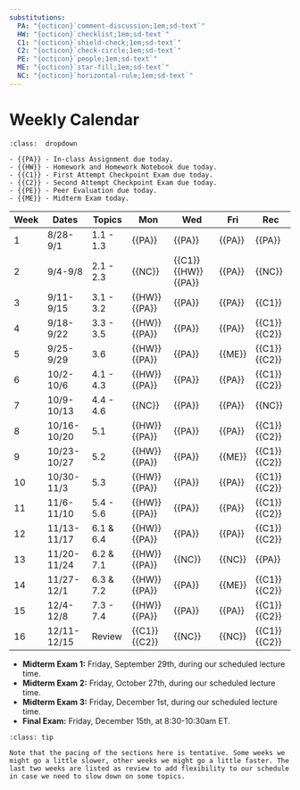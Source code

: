 ```yaml
---
substitutions:
  PA: "{octicon}`comment-discussion;1em;sd-text`"
  HW: "{octicon}`checklist;1em;sd-text`"
  C1: "{octicon}`shield-check;1em;sd-text`"
  C2: "{octicon}`check-circle;1em;sd-text`"
  PE: "{octicon}`people;1em;sd-text`"
  ME: "{octicon}`star-fill;1em;sd-text`"
  NC: "{octicon}`horizontal-rule;1em;sd-text`"
---
```


Weekly Calendar
============================



```{admonition} Symbol Key
:class:  dropdown

- {{PA}} - In-class Assignment due today.
- {{HW}} - Homework and Homework Notebook due today.
- {{C1}} - First Attempt Checkpoint Exam due today.
- {{C2}} - Second Attempt Checkpoint Exam due today.
- {{PE}} - Peer Evaluation due today.
- {{ME}} - Midterm Exam today.

```



| Week | Dates | Topics | Mon | Wed | Fri |  Rec | 
|--|--|--|--|--|--|--|
| 1 | 8/28-9/1  | 1.1 - 1.3 | {{PA}} | {{PA}} | {{PA}} | {{PA}} | 
| 2 | 9/4-9/8   | 2.1 - 2.3 | {{NC}} |  {{C1}} {{HW}} {{PA}}  | {{PA}} | {{NC}} |
| 3 | 9/11-9/15 | 3.1 - 3.2 | {{HW}} {{PA}} | {{PA}} | {{PA}} | {{C1}} |
| 4 | 9/18-9/22  | 3.3 - 3.5 | {{HW}} {{PA}} | {{PA}} | {{PA}} | {{C1}} {{C2}} |
| 5 | 9/25-9/29  | 3.6 | {{HW}} {{PA}} | {{PA}} | {{ME}} | {{C1}} {{C2}} |
| 6 | 10/2-10/6  | 4.1 - 4.3 | {{HW}} {{PA}} | {{PA}} | {{PA}} | {{C1}} {{C2}} |
| 7 | 10/9-10/13  | 4.4 - 4.6 | {{NC}} | {{PA}} | {{PA}} | {{NC}} |
| 8 | 10/16-10/20  | 5.1 | {{HW}} {{PA}} | {{PA}} | {{PA}} | {{C1}} {{C2}} |
| 9 | 10/23-10/27  | 5.2 | {{HW}} {{PA}} | {{PA}} | {{ME}} | {{C1}} {{C2}} |
| 10 | 10/30-11/3  | 5.3 | {{HW}} {{PA}} | {{PA}} | {{PA}} | {{C1}} {{C2}} |
| 11 | 11/6-11/10  | 5.4 - 5.6 | {{HW}} {{PA}} | {{PA}} | {{PA}} | {{C1}} {{C2}} |
| 12 | 11/13-11/17  | 6.1 & 6.4 | {{HW}} {{PA}} | {{PA}} | {{PA}} | {{C1}} {{C2}} |
| 13 | 11/20-11/24  | 6.2 & 7.1 | {{HW}} {{PA}} | {{NC}} | {{NC}} | {{PA}} |
| 14 | 11/27-12/1  | 6.3 & 7.2 | {{HW}} {{PA}} | {{PA}} | {{ME}} | {{C1}} {{C2}} |
| 15 | 12/4-12/8  | 7.3 - 7.4 | {{HW}} {{PA}} | {{PA}} | {{PA}} | {{C1}} {{C2}} |
| 16 | 12/11-12/15  | Review | {{C1}} {{C2}} | {{NC}} | {{NC}} | {{C1}} {{C2}} |




- **Midterm Exam 1:** Friday, September 29th, during our scheduled lecture time.
- **Midterm Exam 2:** Friday, October 27th, during our scheduled lecture time.
- **Midterm Exam 3:** Friday, December 1st, during our scheduled lecture time.
- **Final Exam:** Friday, December 15th, at 8:30-10:30am ET.


```{admonition} Tentative Pacing
:class: tip

Note that the pacing of the sections here is tentative. Some weeks we might go a little slower, other weeks we might go a little faster. The last two weeks are listed as review to add flexibility to our schedule in case we need to slow down on some topics.
```

